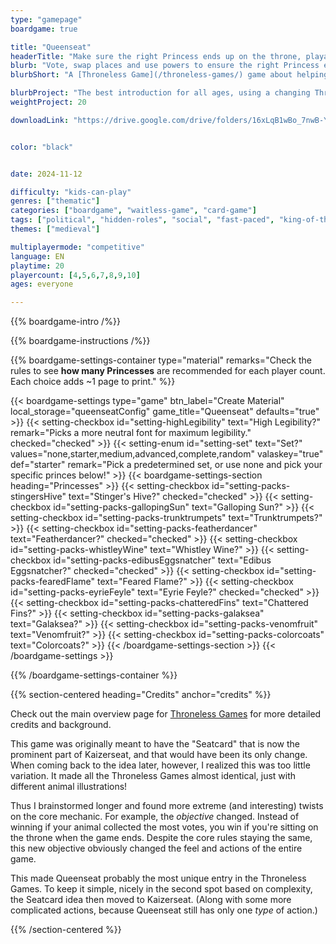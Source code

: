 ```yaml
---
type: "gamepage"
boardgame: true

title: "Queenseat"
headerTitle: "Make sure the right Princess ends up on the throne, playable without a table or chairs"
blurb: "Vote, swap places and use powers to ensure the right Princess ends up on the throne. A game playable without a table or chairs."
blurbShort: "A [Throneless Game](/throneless-games/) game about helping your animal win the throne, aimed more at kids."

blurbProject: "The best introduction for all ages, using a changing Throne card to keep the game simple but tactical."
weightProject: 20

downloadLink: "https://drive.google.com/drive/folders/16xLqB1wBo_7nwB-YYTBUjGun7cjaJ-0g"


color: "black"


date: 2024-11-12

difficulty: "kids-can-play"
genres: ["thematic"]
categories: ["boardgame", "waitless-game", "card-game"]
tags: ["political", "hidden-roles", "social", "fast-paced", "king-of-the-hill"]
themes: ["medieval"]

multiplayermode: "competitive"
language: EN
playtime: 20
playercount: [4,5,6,7,8,9,10]
ages: everyone

---
```


{{% boardgame-intro /%}}

{{% boardgame-instructions /%}}

{{% boardgame-settings-container type="material" remarks="Check the rules to see **how many Princesses** are recommended for each player count. Each choice adds ~1 page to print." %}}

{{< boardgame-settings type="game" btn_label="Create Material" local_storage="queenseatConfig" game_title="Queenseat" defaults="true" >}}
  {{< setting-checkbox id="setting-highLegibility" text="High Legibility?" remark="Picks a more neutral font for maximum legibility." checked="checked" >}}
  {{< setting-enum id="setting-set" text="Set?" values="none,starter,medium,advanced,complete,random" valaskey="true" def="starter" remark="Pick a predetermined set, or use none and pick your specific princes below!" >}}
  {{< boardgame-settings-section heading="Princesses" >}}
    {{< setting-checkbox id="setting-packs-stingersHive" text="Stinger's Hive?" checked="checked" >}}
    {{< setting-checkbox id="setting-packs-gallopingSun" text="Galloping Sun?" >}}
    {{< setting-checkbox id="setting-packs-trunktrumpets" text="Trunktrumpets?" >}}
    {{< setting-checkbox id="setting-packs-featherdancer" text="Featherdancer?" checked="checked" >}}
    {{< setting-checkbox id="setting-packs-whistleyWine" text="Whistley Wine?" >}}
    {{< setting-checkbox id="setting-packs-edibusEggsnatcher" text="Edibus Eggsnatcher?" checked="checked" >}}
    {{< setting-checkbox id="setting-packs-fearedFlame" text="Feared Flame?" >}}
    {{< setting-checkbox id="setting-packs-eyrieFeyle" text="Eyrie Feyle?" checked="checked" >}}
    {{< setting-checkbox id="setting-packs-chatteredFins" text="Chattered Fins?" >}}
    {{< setting-checkbox id="setting-packs-galaksea" text="Galaksea?" >}}
    {{< setting-checkbox id="setting-packs-venomfruit" text="Venomfruit?" >}}
    {{< setting-checkbox id="setting-packs-colorcoats" text="Colorcoats?" >}}
  {{< /boardgame-settings-section >}}
{{< /boardgame-settings >}}

{{% /boardgame-settings-container %}}

{{% section-centered heading="Credits" anchor="credits" %}}

Check out the main overview page for [Throneless Games](/throneless-games/) for more detailed credits and background.

This game was originally meant to have the "Seatcard" that is now the prominent part of Kaizerseat, and that would have been its only change. When coming back to the idea later, however, I realized this was too little variation. It made all the Throneless Games almost identical, just with different animal illustrations!

Thus I brainstormed longer and found more extreme (and interesting) twists on the core mechanic. For example, the _objective_ changed. Instead of winning if your animal collected the most votes, you win if you're sitting on the throne when the game ends. Despite the core rules staying the same, this new objective obviously changed the feel and actions of the entire game.

This made Queenseat probably the most unique entry in the Throneless Games. To keep it simple, nicely in the second spot based on complexity, the Seatcard idea then moved to Kaizerseat. (Along with some more complicated actions, because Queenseat still has only one _type_ of action.)

{{% /section-centered %}}